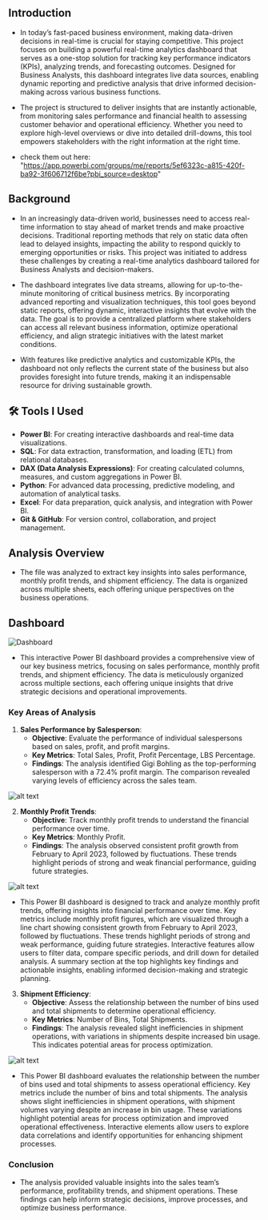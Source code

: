 ## Introduction

- In today’s fast-paced business environment, making data-driven decisions in real-time is crucial for staying competitive. This project focuses on building a powerful real-time analytics dashboard that serves as a one-stop solution for tracking key performance indicators (KPIs), analyzing trends, and forecasting outcomes. Designed for Business Analysts, this dashboard integrates live data sources, enabling dynamic reporting and predictive analysis that drive informed decision-making across various business functions.

- The project is structured to deliver insights that are instantly actionable, from monitoring sales performance and financial health to assessing customer behavior and operational efficiency. Whether you need to explore high-level overviews or dive into detailed drill-downs, this tool empowers stakeholders with the right information at the right time.
  
* check them out here: "https://app.powerbi.com/groups/me/reports/5ef6323c-a815-420f-ba92-3f606712f6be?pbi_source=desktop"
## Background

- In an increasingly data-driven world, businesses need to access real-time information to stay ahead of market trends and make proactive decisions. Traditional reporting methods that rely on static data often lead to delayed insights, impacting the ability to respond quickly to emerging opportunities or risks. This project was initiated to address these challenges by creating a real-time analytics dashboard tailored for Business Analysts and decision-makers.

- The dashboard integrates live data streams, allowing for up-to-the-minute monitoring of critical business metrics. By incorporating advanced reporting and visualization techniques, this tool goes beyond static reports, offering dynamic, interactive insights that evolve with the data. The goal is to provide a centralized platform where stakeholders can access all relevant business information, optimize operational efficiency, and align strategic initiatives with the latest market conditions.

- With features like predictive analytics and customizable KPIs, the dashboard not only reflects the current state of the business but also provides foresight into future trends, making it an indispensable resource for driving sustainable growth.

## 🛠️ Tools I Used

- **Power BI**: For creating interactive dashboards and real-time data visualizations.
- **SQL**: For data extraction, transformation, and loading (ETL) from relational databases.
- **DAX (Data Analysis Expressions)**: For creating calculated columns, measures, and custom aggregations in Power BI.
- **Python**: For advanced data processing, predictive modeling, and automation of analytical tasks.
- **Excel**: For data preparation, quick analysis, and integration with Power BI.
- **Git & GitHub**: For version control, collaboration, and project management.

## Analysis Overview

- The  file was analyzed to extract key insights into sales performance, monthly profit trends, and shipment efficiency. The data is organized across multiple sheets, each offering unique perspectives on the business operations.

## Dashboard
![Dashboard](https://github.com/user-attachments/assets/a62e2ca7-3f6e-4f2e-b4d9-82059fac18c3)


* This interactive Power BI dashboard provides a comprehensive view of our key business metrics, focusing on sales performance, monthly profit trends, and shipment efficiency. The data is meticulously organized across multiple sections, each offering unique insights that drive strategic decisions and operational improvements.

### Key Areas of Analysis

1. **Sales Performance by Salesperson**:
   - **Objective**: Evaluate the performance of individual salespersons based on sales, profit, and profit margins.
   - **Key Metrics**: Total Sales, Profit, Profit Percentage, LBS Percentage.
   - **Findings**: The analysis identified Gigi Bohling as the top-performing salesperson with a 72.4% profit margin. The comparison revealed varying levels of efficiency across the sales team.
     
![alt text](https://github.com/user-attachments/assets/68cf6d10-70f9-45a8-a13a-9b39d1ef9902)

2. **Monthly Profit Trends**:
   - **Objective**: Track monthly profit trends to understand the financial performance over time.
   - **Key Metrics**: Monthly Profit.
   - **Findings**: The analysis observed consistent profit growth from February to April 2023, followed by fluctuations. These trends highlight periods of strong and weak financial performance, guiding future strategies.

![alt text](https://github.com/user-attachments/assets/cf686adf-0c18-4fb1-b890-a82c1d9a9e54)

* This Power BI dashboard is designed to track and analyze monthly profit trends, offering insights into financial performance over time. Key metrics include monthly profit figures, which are visualized through a line chart showing consistent growth from February to April 2023, followed by fluctuations. These trends highlight periods of strong and weak performance, guiding future strategies. Interactive features allow users to filter data, compare specific periods, and drill down for detailed analysis. A summary section at the top highlights key findings and actionable insights, enabling informed decision-making and strategic planning.

3. **Shipment Efficiency**:
   - **Objective**: Assess the relationship between the number of bins used and total shipments to determine operational efficiency.
   - **Key Metrics**: Number of Bins, Total Shipments.
   - **Findings**: The analysis revealed slight inefficiencies in shipment operations, with variations in shipments despite increased bin usage. This indicates potential areas for process optimization.

![alt text](https://github.com/user-attachments/assets/d9fa56a8-9400-4950-b173-4674e99c18d8)

* This Power BI dashboard evaluates the relationship between the number of bins used and total shipments to assess operational efficiency. Key metrics include the number of bins and total shipments. The analysis shows slight inefficiencies in shipment operations, with shipment volumes varying despite an increase in bin usage. These variations highlight potential areas for process optimization and improved operational effectiveness. Interactive elements allow users to explore data correlations and identify opportunities for enhancing shipment processes.

### Conclusion

- The analysis provided valuable insights into the sales team’s performance, profitability trends, and shipment operations. These findings can help inform strategic decisions, improve processes, and optimize business performance.

